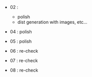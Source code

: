 - 02 :
	* polish
	* dist generation with images, etc...

- 04 : polish

- 05 : polish

- 06 : re-check

- 07 : re-check

- 08 : re-check